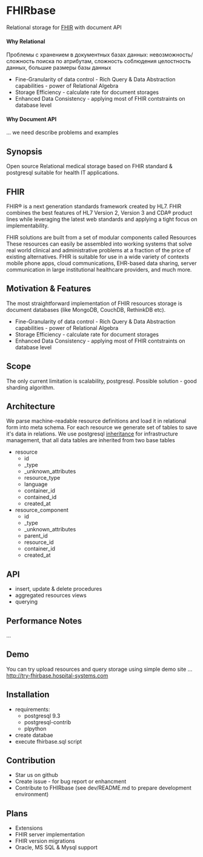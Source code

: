 # FHIRbase

Relational storage for [FHIR](http://hl7.org/implement/standards/fhir/) with document API


#### Why Relational

Проблемы с хранением в документных базах данных: невозможность/сложность поиска по атрибутам, сложность соблюдения целостность данных, большие размеры базы данных

* Fine-Granularity of data control - Rich Query & Data Abstraction capabilities - power of Relational Algebra
* Storage Efficiency - calculate rate for document storages
* Enhanced Data Consistency - applying most of FHIR contstraints on database level

#### Why Document API
... we need describe problems and examples


## Synopsis

Open source Relational medical storage
based on FHIR standard & postgresql
suitable for health IT applications.

## FHIR

FHIR® is a next generation standards framework created by HL7.
FHIR combines the best features of HL7 Version 2,
Version 3 and CDA® product lines while leveraging the latest
web standards and applying a tight focus on implementability.

FHIR solutions are built from a set of modular components called Resources
These resources can easily be assembled into working systems that solve real world clinical and administrative problems at a fraction of the price of existing alternatives.
FHIR is suitable for use in a wide variety of contexts mobile phone apps, cloud communications,
EHR-based data sharing, server communication in large institutional healthcare providers, and much more.

## Motivation & Features

The most straightforward implementation of FHIR resources storage is document databases (like MongoDB, CouchDB, RethinkDB etc).

* Fine-Granularity of data control - Rich Query & Data Abstraction capabilities - power of Relational Algebra
* Storage Efficiency - calculate rate for document storages
* Enhanced Data Consistency - applying most of FHIR contstraints on database level

## Scope

The only current limitation is scalability,
postgresql. Possible solution - good sharding algorithm.

## Architecture

We parse machine-readable resource definitions and load it in relational form into meta schema.
For each resource we generate set of tables to save it's data in relations.
We use postgresql [inheritance](http://www.postgresql.org/docs/9.3/static/tutorial-inheritance.html)
for infrastructure management, that all data tables are inherited from two base tables

* resource
  * id
  * _type
  * _unknown_attributes
  * resource_type
  * language
  * container_id
  * contained_id
  * created_at
* resource_component
  * id
  * _type
  * _unknown_attributes
  * parent_id
  * resource_id
  * container_id
  * created_at

## API

* insert, update & delete procedures
* aggregated resources views
* querying

## Performance Notes

...

## Demo

You can try upload resources and query storage using simple demo site ...
http://try-fhirbase.hospital-systems.com


## Installation

* requirements:
  * postgresql 9.3
  * postgresql-contrib
  * plpython
* create databae
* execute fhirbase.sql script

## Contribution

* Star us on github
* Create issue - for bug report or enhancment
* Contribute to FHIRbase (see dev/README.md to prepare development environment)

## Plans

* Extensions
* FHIR server implementation
* FHIR version migrations
* Oracle, MS SQL & Mysql support
